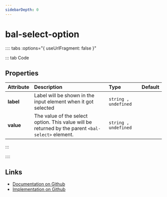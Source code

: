 ```yaml
---
sidebarDepth: 0
---
```



# bal-select-option






:::: tabs :options="{ useUrlFragment: false }"

::: tab Code

## Properties


| Attribute | Description                                                                                       | Type                 | Default |
| :-------- | :------------------------------------------------------------------------------------------------ | :------------------- | :------ |
| **label** | Label will be shown in the input element when it got selected                                     | `string , undefined` |         |
| **value** | The value of the select option. This value will be returned by the parent `<bal-select>` element. | `string , undefined` |         |


:::


::::

## Links

* [Documentation on Github](https://github.com/baloise/design-system/blob/master/docs/src/components/components/bal-select-option.md)
* [Implementation on Github](https://github.com/baloise/design-system/blob/master/packages/components/src/components/bal-select-option)
